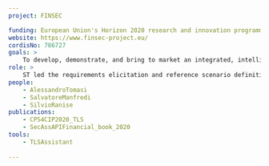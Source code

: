 ```yaml
---
project: FINSEC

funding: European Union's Horizon 2020 research and innovation programme, <a href="[https://www.html.it/](https://ec.europa.eu/info/funding-tenders/opportunities/portal/screen/opportunities/topic-search;callCode=H2020-CIP-2016-2017)">H2020-CIP-2016-2017</a> grant agreement No 786727.
website: https://www.finsec-project.eu/
cordisNo: 786727
goals: >
    To develop, demonstrate, and bring to market an integrated, intelligent, collaborative, and predictive approach to the security of critical infrastructures in the financial sector.
role: >
    ST led the requirements elicitation and reference scenario definition phase. Subsequently, ST contributed mitigation suggestions to the shared Cyber Threat Intelligence database, developed and deployed to the FINSEC platform a vulnerability analyzer and mitigation tool as a service, and integrated the intelligence and service with the platform's Risk Assessment Engine.
people:
    - AlessandroTomasi
    - SalvatoreManfredi
    - SilvioRanise
publications:
    - CPS4CIP2020_TLS
    - SecAssAPIFinancial_book_2020
tools:
    - TLSAssistant
    
---
```

